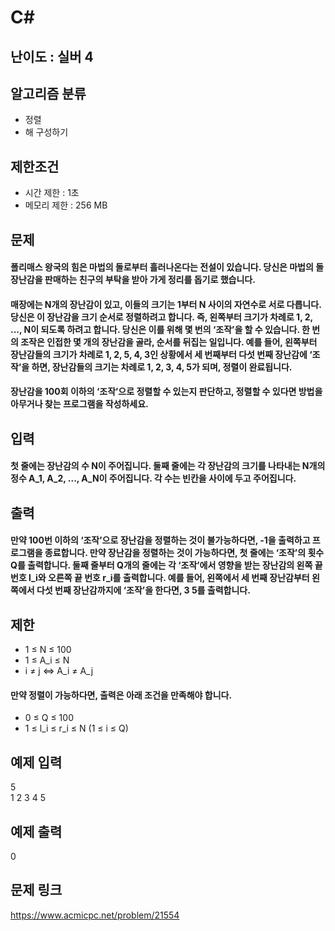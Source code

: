 # C#

## 난이도 : 실버 4

## 알고리즘 분류
  - 정렬
  - 해 구성하기

## 제한조건
  - 시간 제한 : 1초
  - 메모리 제한 : 256 MB

## 문제
#### 폴리매스 왕국의 힘은 마법의 돌로부터 흘러나온다는 전설이 있습니다. 당신은 마법의 돌 장난감을 판매하는 친구의 부탁을 받아 가게 정리를 돕기로 했습니다.
#### 매장에는 N개의 장난감이 있고, 이들의 크기는 1부터 N 사이의 자연수로 서로 다릅니다. 당신은 이 장난감을 크기 순서로 정렬하려고 합니다. 즉, 왼쪽부터 크기가 차례로 1, 2, ..., N이 되도록 하려고 합니다. 당신은 이를 위해 몇 번의 ‘조작’을 할 수 있습니다. 한 번의 조작은 인접한 몇 개의 장난감을 골라, 순서를 뒤집는 일입니다. 예를 들어, 왼쪽부터 장난감들의 크기가 차례로 1, 2, 5, 4, 3인 상황에서 세 번째부터 다섯 번째 장난감에 ‘조작’을 하면, 장난감들의 크기는 차례로 1, 2, 3, 4, 5가 되며, 정렬이 완료됩니다.
#### 장난감을 100회 이하의 ‘조작’으로 정렬할 수 있는지 판단하고, 정렬할 수 있다면 방법을 아무거나 찾는 프로그램을 작성하세요.

## 입력
#### 첫 줄에는 장난감의 수 N이 주어집니다. 둘째 줄에는 각 장난감의 크기를 나타내는 N개의 정수 A_1, A_2, ..., A_N이 주어집니다. 각 수는 빈칸을 사이에 두고 주어집니다.

## 출력
#### 만약 100번 이하의 ‘조작’으로 장난감을 정렬하는 것이 불가능하다면, -1을 출력하고 프로그램을 종료합니다. 만약 장난감을 정렬하는 것이 가능하다면, 첫 줄에는 ‘조작’의 횟수 Q를 출력합니다. 둘째 줄부터 Q개의 줄에는 각 ‘조작’에서 영향을 받는 장난감의 왼쪽 끝 번호 l_i와 오른쪽 끝 번호 r_i를 출력합니다. 예를 들어, 왼쪽에서 세 번째 장난감부터 왼쪽에서 다섯 번째 장난감까지에 ‘조작’을 한다면, 3 5를 출력합니다.

## 제한
  - 1 ≤ N ≤ 100
  - 1 ≤ A_i ≤ N
  - i ≠ j ⇔ A_i ≠ A_j
#### 만약 정렬이 가능하다면, 출력은 아래 조건을 만족해야 합니다.
  - 0 ≤ Q ≤ 100
  - 1 ≤ l_i ≤ r_i ≤ N (1 ≤ i ≤ Q)

## 예제 입력
5<br/>
1 2 3 4 5<br/>

## 예제 출력
0<br/>

## 문제 링크
https://www.acmicpc.net/problem/21554